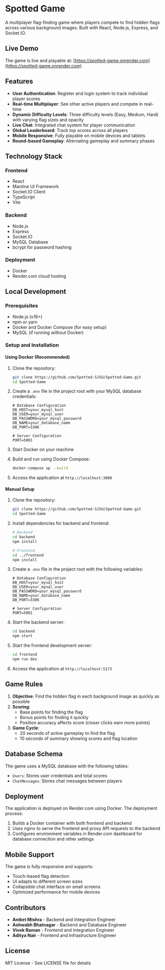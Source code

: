 # Spotted Game

A multiplayer flag-finding game where players compete to find hidden flags across various background images. Built with React, Node.js, Express, and Socket.IO.

## Live Demo

The game is live and playable at: [https://spotted-game.onrender.com](https://spotted-game.onrender.com)

## Features

- **User Authentication**: Register and login system to track individual player scores
- **Real-time Multiplayer**: See other active players and compete in real-time
- **Dynamic Difficulty Levels**: Three difficulty levels (Easy, Medium, Hard) with varying flag sizes and opacity
- **Live Chat**: Integrated chat system for player communication
- **Global Leaderboard**: Track top scores across all players
- **Mobile Responsive**: Fully playable on mobile devices and tablets
- **Round-based Gameplay**: Alternating gameplay and summary phases

## Technology Stack

### Frontend
- React
- Mantine UI Framework
- Socket.IO Client
- TypeScript
- Vite

### Backend
- Node.js
- Express
- Socket.IO
- MySQL Database
- bcrypt for password hashing

### Deployment
- Docker
- Render.com cloud hosting

## Local Development

### Prerequisites
- Node.js (v16+)
- npm or yarn
- Docker and Docker Compose (for easy setup)
- MySQL (if running without Docker)

### Setup and Installation

#### Using Docker (Recommended)

1. Clone the repository:
   ```bash
   git clone https://github.com/Spotted-SJSU/Spotted-Game.git
   cd Spotted-Game
   ```

2. Create a `.env` file in the project root with your MySQL database credentials:
   ```
   # Database Configuration
   DB_HOST=your_mysql_host
   DB_USER=your_mysql_user
   DB_PASSWORD=your_mysql_password
   DB_NAME=your_database_name
   DB_PORT=3306
   
   # Server Configuration
   PORT=5001
   ```

3. Start Docker on your machine

4. Build and run using Docker Compose:
   ```bash
   docker-compose up --build
   ```

5. Access the application at `http://localhost:3000`

#### Manual Setup

1. Clone the repository:
   ```bash
   git clone https://github.com/Spotted-SJSU/Spotted-Game.git
   cd Spotted-Game
   ```

2. Install dependencies for backend and frontend:
   ```bash
   # Backend
   cd backend
   npm install

   # Frontend
   cd ../frontend
   npm install
   ```

3. Create a `.env` file in the project root with the following variables:
   ```
   # Database Configuration
   DB_HOST=your_mysql_host
   DB_USER=your_mysql_user
   DB_PASSWORD=your_mysql_password
   DB_NAME=your_database_name
   DB_PORT=3306
   
   # Server Configuration
   PORT=5001
   ```

4. Start the backend server:
   ```bash
   cd backend
   npm start
   ```

5. Start the frontend development server:
   ```bash
   cd frontend
   npm run dev
   ```

6. Access the application at `http://localhost:5173`

## Game Rules

1. **Objective**: Find the hidden flag in each background image as quickly as possible
2. **Scoring**:
   - Base points for finding the flag
   - Bonus points for finding it quickly
   - Position accuracy affects score (closer clicks earn more points)
3. **Game Cycle**:
   - 20 seconds of active gameplay to find the flag
   - 10 seconds of summary showing scores and flag location

## Database Schema

The game uses a MySQL database with the following tables:
- `Users`: Stores user credentials and total scores
- `ChatMessages`: Stores chat messages between players

## Deployment

The application is deployed on Render.com using Docker. The deployment process:

1. Builds a Docker container with both frontend and backend
2. Uses nginx to serve the frontend and proxy API requests to the backend
3. Configures environment variables in Render.com dashboard for database connection and other settings

## Mobile Support

The game is fully responsive and supports:
- Touch-based flag detection
- UI adapts to different screen sizes
- Collapsible chat interface on small screens
- Optimized performance for mobile devices

## Contributors

- **Aniket Mishra** - Backend and Integration Engineer
- **Ashwabh Bhatnagar** - Backend and Database Engineer
- **Vivek Raman** - Frontend and Integration Engineer
- **Aditya Nair** - Frontend and Infrastructure Engineer

## License

MIT License - See LICENSE file for details
